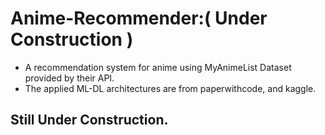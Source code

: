 # Anime-Recommender:( Under Construction )
- A recommendation system for anime using MyAnimeList Dataset provided by their API.
- The applied ML-DL architectures are from paperwithcode, and kaggle.
## Still Under Construction.
